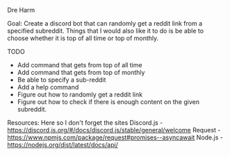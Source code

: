 Dre Harm

Goal: Create a discord bot that can randomly get a reddit link from a specified subreddit.
Things that I would also like it to do is be able to choose whether it is top of all time or top of monthly.

TODO
- Add command that gets from top of all time
- Add command that gets from top of monthly
- Be able to specify a sub-reddit
- Add a help command
- Figure out how to randomly get a reddit link
- Figure out how to check if there is enough    content on the given subreddit. 

Resources: Here so I don't forget the sites
Discord.js - https://discord.js.org/#/docs/discord.js/stable/general/welcome
Request - https://www.npmjs.com/package/request#promises--asyncawait
Node.js - https://nodejs.org/dist/latest/docs/api/
